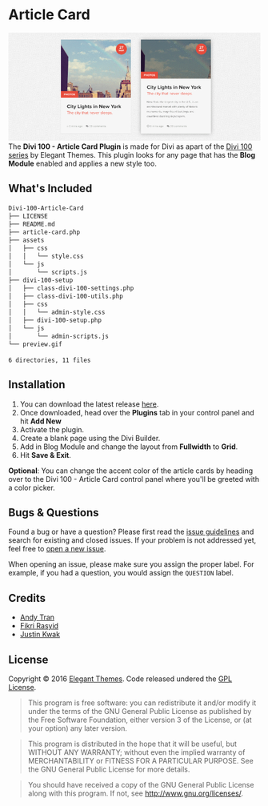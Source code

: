 # Article Card
![Article Card Preview Image](preview.gif)
The **Divi 100 - Article Card Plugin** is made for Divi as apart of the [Divi 100 series](www.elegantthemes.com/blog/theme-sneak-peeks/the-divi-100-marathon-and-the-countdown-to-divi-3-0) by Elegant Themes. This plugin looks for any page that has the **Blog Module** enabled and applies a new style too.

## What's Included
```
Divi-100-Article-Card
├── LICENSE
├── README.md
├── article-card.php
├── assets
│   ├── css
│   │   └── style.css
│   └── js
│       └── scripts.js
├── divi-100-setup
│   ├── class-divi-100-settings.php
│   ├── class-divi-100-utils.php
│   ├── css
│   │   └── admin-style.css
│   ├── divi-100-setup.php
│   └── js
│       └── admin-scripts.js
└── preview.gif

6 directories, 11 files
```

## Installation
1. You can download the latest release [here]().
2. Once downloaded, head over the **Plugins** tab in your control panel and hit **Add New**
3. Activate the plugin.
4. Create a blank page using the Divi Builder.
5. Add in Blog Module and change the layout from **Fullwidth** to **Grid**.
6. Hit **Save & Exit**.

**Optional**: You can change the accent color of the article cards by heading over to the Divi 100 - Article Card control panel where you'll be greeted with a color picker.

## Bugs &amp; Questions
Found a bug or have a question? Please first read the [issue guidelines](https://github.com/andyhqtran/divi-100-article-card/blob/master/.github/ISSUE_TEMPLATE.md) and search for existing and closed issues. If your problem is not addressed yet, feel free to [open a new issue](https://github.com/andyhqtran/divi-100-article-card/issues).

When opening an issue, please make sure you assign the proper label. For example, if you had a question, you would assign the `QUESTION` label.

## Credits
- [Andy Tran](https://github.com/andyhqtran)
- [Fikri Rasyid](https://github.com/fikrirasyid)
- [Justin Kwak](https://dribbble.com/justinkwak)

## License
Copyright © 2016 [Elegant Themes](http://elegantthemes.com). Code released undered the [GPL License](https://github.com/andyhqtran/divi-100-article-card/blob/master/LICENSE).

>    This program is free software: you can redistribute it and/or modify
>    it under the terms of the GNU General Public License as published by
>    the Free Software Foundation, either version 3 of the License, or
>    (at your option) any later version.

>    This program is distributed in the hope that it will be useful,
>    but WITHOUT ANY WARRANTY; without even the implied warranty of
>    MERCHANTABILITY or FITNESS FOR A PARTICULAR PURPOSE.  See the
>    GNU General Public License for more details.

>    You should have received a copy of the GNU General Public License
>    along with this program.  If not, see <http://www.gnu.org/licenses/>.
